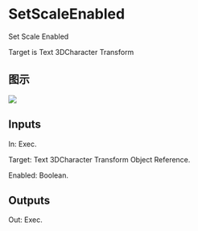 # SetScaleEnabled

Set Scale Enabled

Target is Text 3DCharacter Transform

## 图示

![]($-20221218-20470853.png)

## Inputs

In: Exec.

Target: Text 3DCharacter Transform Object Reference.

Enabled: Boolean.  

## Outputs

Out: Exec.

